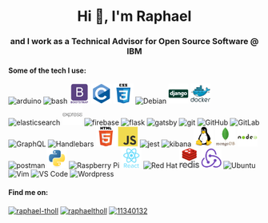<h1 align="center">Hi 👋, I'm Raphael</h1>
<h3 align="center">
  and I work as a Technical Advisor for Open Source Software @ IBM
</h3>

<h4 align="left">Some of the tech I use:</h4>
<p align="left">

<img width="40" height="40" src="https://cdn.worldvectorlogo.com/logos/arduino-1.svg" alt="arduino"/>
<img width="40" height="40" src="https://www.vectorlogo.zone/logos/gnu_bash/gnu_bash-icon.svg" alt="bash"/>
<img width="40" height="40" src="https://raw.githubusercontent.com/devicons/devicon/master/icons/bootstrap/bootstrap-plain-wordmark.svg" alt="bootstrap"/>
<img width="40" height="40" src="https://raw.githubusercontent.com/devicons/devicon/master/icons/c/c-original.svg" alt="c"/>
<img width="40" height="40" src="https://raw.githubusercontent.com/devicons/devicon/master/icons/css3/css3-original-wordmark.svg" alt="css3"/>
<img width="40" height="40" src="https://cdn.worldvectorlogo.com/logos/debian-2.svg" alt="Debian"/>
<img width="40" height="40" src="https://raw.githubusercontent.com/devicons/devicon/master/icons/django/django-original.svg" alt="django"/>
<img width="40" height="40" src="https://raw.githubusercontent.com/devicons/devicon/master/icons/docker/docker-original-wordmark.svg" alt="docker"/>
<img width="40" height="40" src="https://www.vectorlogo.zone/logos/elastic/elastic-icon.svg" alt="elasticsearch"/>
<img width="40" height="40" src="https://raw.githubusercontent.com/devicons/devicon/master/icons/express/express-original-wordmark.svg" alt="express"/>
<img width="40" height="40" src="https://www.vectorlogo.zone/logos/firebase/firebase-icon.svg" alt="firebase"/>
<img width="40" height="40" src="https://www.vectorlogo.zone/logos/pocoo_flask/pocoo_flask-icon.svg" alt="flask"/>
<img width="40" height="40" src="https://www.vectorlogo.zone/logos/gatsbyjs/gatsbyjs-icon.svg" alt="gatsby"/>
<img width="40" height="40" src="https://www.vectorlogo.zone/logos/git-scm/git-scm-icon.svg" alt="git"/>
<img width="40" height="40" src="https://cdn.worldvectorlogo.com/logos/github-icon-1.svg" alt="GitHub"/>
<img width="40" height="40" src="https://cdn.worldvectorlogo.com/logos/gitlab.svg" alt="GitLab"/>
<img width="40" height="40" src="https://cdn.worldvectorlogo.com/logos/graphql-logo-2.svg" alt="GraphQL"/>
<img width="40" height="40" src="https://cdn.worldvectorlogo.com/logos/handlebars-1.svg" alt="Handlebars"/>
<img width="40" height="40" src="https://raw.githubusercontent.com/devicons/devicon/master/icons/html5/html5-original-wordmark.svg" alt="html5"/>
<img width="40" height="40" src="https://raw.githubusercontent.com/devicons/devicon/master/icons/javascript/javascript-original.svg" alt="javascript"/>
<img width="40" height="40" src="https://www.vectorlogo.zone/logos/jestjsio/jestjsio-icon.svg" alt="jest"/>
<img width="40" height="40" src="https://www.vectorlogo.zone/logos/elasticco_kibana/elasticco_kibana-icon.svg" alt="kibana"/>
<img width="40" height="40" src="https://raw.githubusercontent.com/devicons/devicon/master/icons/linux/linux-original.svg" alt="linux"/>
<img width="40" height="40" src="https://raw.githubusercontent.com/devicons/devicon/master/icons/mongodb/mongodb-original-wordmark.svg" alt="mongodb"/>
<img width="40" height="40" src="https://raw.githubusercontent.com/devicons/devicon/master/icons/nodejs/nodejs-original-wordmark.svg" alt="nodejs"/>
<img width="40" height="40" src="https://www.vectorlogo.zone/logos/getpostman/getpostman-icon.svg" alt="postman"/>
<img width="40" height="40" src="https://raw.githubusercontent.com/devicons/devicon/master/icons/python/python-original.svg" alt="python"/>
<img width="40" height="40" src="https://cdn.worldvectorlogo.com/logos/raspberry-pi.svg" alt="Raspberry Pi"/>
<img width="40" height="40" src="https://raw.githubusercontent.com/devicons/devicon/master/icons/react/react-original-wordmark.svg" alt="react"/>
<img width="40" height="40" src="https://cdn.worldvectorlogo.com/logos/red-hat-1.svg" alt="Red Hat"/>
<img width="40" height="40" src="https://raw.githubusercontent.com/devicons/devicon/master/icons/redis/redis-original-wordmark.svg" alt="redis"/>
<img width="40" height="40" src="https://raw.githubusercontent.com/devicons/devicon/master/icons/redux/redux-original.svg" alt="redux"/>
<img width="40" height="40" src="https://cdn.worldvectorlogo.com/logos/ubuntu-2.svg" alt="Ubuntu"/>
<img width="40" height="40" src="https://cdn.worldvectorlogo.com/logos/vim.svg" alt="Vim"/>
<img width="40" height="40" src="https://cdn.worldvectorlogo.com/logos/visual-studio-code-1.svg" alt="VS Code"/>
<img width="40" height="40" src="https://cdn.worldvectorlogo.com/logos/wordpress-blue.svg" alt="Wordpress"/>
</p>
<h4 align="left">Find me on:</h4>
<p align="left">
<a href="https://linkedin.com/in/raphael-tholl" target="blank"><img align="center" src="https://raw.githubusercontent.com/rahuldkjain/github-profile-readme-generator/master/src/images/icons/Social/linked-in-alt.svg" alt="raphael-tholl" height="30" width="40" /></a>
<a href="https://twitter.com/raphaeltholl" target="blank"><img align="center" src="https://raw.githubusercontent.com/rahuldkjain/github-profile-readme-generator/master/src/images/icons/Social/twitter.svg" alt="raphaeltholl" height="30" width="40" /></a>
<a href="https://stackoverflow.com/users/11340132" target="blank"><img align="center" src="https://raw.githubusercontent.com/rahuldkjain/github-profile-readme-generator/master/src/images/icons/Social/stack-overflow.svg" alt="11340132" height="30" width="40" /></a>
</p>
